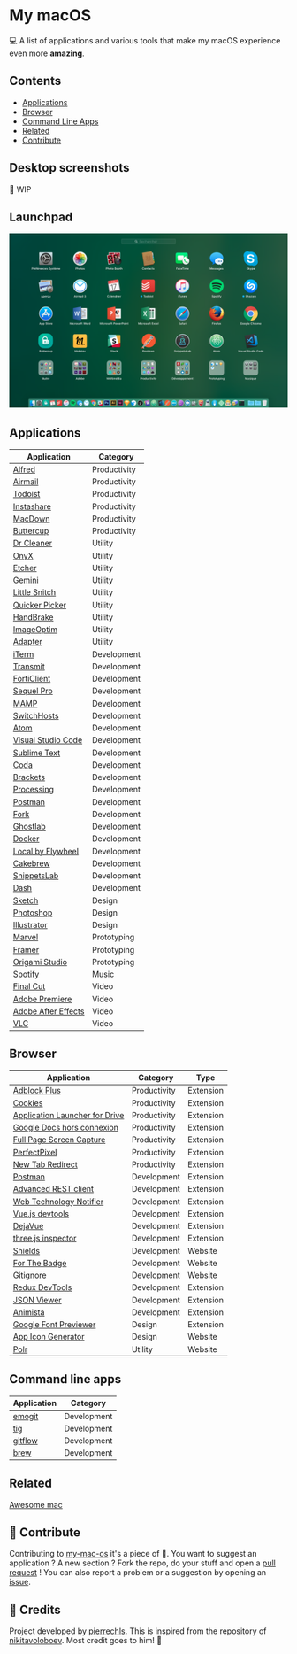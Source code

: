 # My macOS

<!--
![preview](https://raw.githubusercontent.com/pierrechls/my-mac-os/master/assets/preview.png)-->

💻 A list of applications and various tools that make my macOS experience even more **amazing**.

## Contents

- [Applications](#applications)
- [Browser](#browser)
- [Command Line Apps](#command-line-apps)
- [Related](#related)
- [Contribute](#contributing)

## Desktop screenshots

:construction: WIP

## Launchpad

![launchpad-screenshot](https://raw.githubusercontent.com/pierrechls/my-mac-os/master/assets/launchpad-screenshot.png)

## Applications

| Application | Category |
| ------ | ----------- |
| [Alfred](https://www.alfredapp.com/) | Productivity |
| [Airmail](http://airmailapp.com/) | Productivity |
| [Todoist](https://todoist.com/) | Productivity |
| [Instashare](http://instashareapp.com/) | Productivity |
| [MacDown](https://macdown.uranusjr.com/) | Productivity |
| [Buttercup](https://buttercup.pw/) | Productivity |
| [Dr Cleaner](https://www.drcleaner.com/dr-cleaner/) | Utility |
| [OnyX](https://www.titanium-software.fr/fr/onyx.html) | Utility |
| [Etcher](https://etcher.io/) | Utility |
| [Gemini](http://macpaw.com/gemini) | Utility |
| [Little Snitch](https://www.obdev.at/products/littlesnitch/index.html) | Utility |
| [Quicker Picker](https://itunes.apple.com/fr/app/quicker-picker/id1029214192?mt=12) | Utility |
| [HandBrake](https://handbrake.fr/) | Utility |
| [ImageOptim](https://imageoptim.com/mac) | Utility |
| [Adapter](https://macroplant.com/adapter) | Utility |
| [iTerm](https://www.iterm2.com/) | Development |
| [Transmit](https://www.panic.com/transmit/) | Development |
| [FortiClient](https://www.forticlient.com/) | Development |
| [Sequel Pro](http://www.sequelpro.com/) | Development |
| [MAMP](https://www.mamp.info/en/mamp-pro/) | Development |
| [SwitchHosts](https://github.com/oldj/SwitchHosts) | Development |
| [Atom](https://atom.io/) | Development |
| [Visual Studio Code](https://code.visualstudio.com/) | Development |
| [Sublime Text](https://www.sublimetext.com/) | Development |
| [Coda](https://panic.com/coda/) | Development |
| [Brackets](http://brackets.io/) | Development |
| [Processing](https://processing.org/) | Development |
| [Postman](https://www.getpostman.com/) | Development |
| [Fork](https://git-fork.com/) | Development |
| [Ghostlab](https://www.vanamco.com/ghostlab/) | Development |
| [Docker](https://docs.docker.com/docker-for-mac/) | Development |
| [Local by Flywheel](https://local.getflywheel.com/) | Development |
| [Cakebrew](https://www.cakebrew.com/) | Development |
| [SnippetsLab](https://www.renfei.org/snippets-lab/) | Development |
| [Dash](https://kapeli.com/dash) | Development |
| [Sketch](https://www.sketchapp.com/) | Design |
| [Photoshop](https://www.adobe.com/fr/products/photoshop.html) | Design |
| [Illustrator](https://www.adobe.com/fr/products/illustrator.html) | Design |
| [Marvel](https://marvelapp.com/) | Prototyping |
| [Framer](https://framer.com/) | Prototyping |
| [Origami Studio](https://origami.design/) | Prototyping |
| [Spotify](https://www.spotify.com/us/) | Music |
| [Final Cut](https://www.apple.com/fr/final-cut-pro/) | Video |
| [Adobe Premiere](https://www.adobe.com/fr/products/premiere.html) | Video |
| [Adobe After Effects](https://www.adobe.com/fr/products/aftereffects.html) | Video |
| [VLC](https://www.videolan.org/vlc/index.fr.html) | Video |

## Browser

| Application | Category | Type
| ------ | ----------- | ----------- |
| [Adblock Plus](https://chrome.google.com/webstore/detail/adblock-plus/cfhdojbkjhnklbpkdaibdccddilifddb) | Productivity | Extension
| [Cookies](https://chrome.google.com/webstore/detail/cookies/iphcomljdfghbkdcfndaijbokpgddeno) | Productivity | Extension
| [Application Launcher for Drive](https://chrome.google.com/webstore/detail/application-launcher-for/lmjegmlicamnimmfhcmpkclmigmmcbeh) | Productivity | Extension
| [Google Docs hors connexion](https://chrome.google.com/webstore/detail/google-docs-offline/ghbmnnjooekpmoecnnnilnnbdlolhkhi) | Productivity | Extension
| [Full Page Screen Capture](https://chrome.google.com/webstore/detail/full-page-screen-capture/fdpohaocaechififmbbbbbknoalclacl) | Productivity | Extension
| [PerfectPixel](https://chrome.google.com/webstore/detail/perfectpixel-by-welldonec/dkaagdgjmgdmbnecmcefdhjekcoceebi) | Productivity | Extension
| [New Tab Redirect](https://chrome.google.com/webstore/detail/new-tab-redirect/icpgjfneehieebagbmdbhnlpiopdcmna) | Productivity | Extension
| [Postman](https://chrome.google.com/webstore/detail/postman/fhbjgbiflinjbdggehcddcbncdddomopl) | Development | Extension
| [Advanced REST client](https://chrome.google.com/webstore/detail/advanced-rest-client/hgmloofddffdnphfgcellkdfbfbjeloo) | Development | Extension
| [Web Technology Notifier](https://chrome.google.com/webstore/detail/web-technology-notifier/fnpgnmindcbkjbpblcklealdhnogmlko) | Development | Extension
| [Vue.js devtools](https://chrome.google.com/webstore/detail/vuejs-devtools/nhdogjmejiglipccpnnnanhbledajbpd) | Development | Extension
| [DejaVue](https://chrome.google.com/webstore/detail/dejavue/jpigngmphmclcmikmcbcfplgnhlnefbp) | Development | Extension
| [three.js inspector](https://chrome.google.com/webstore/detail/threejs-inspector/dnhjfclbfhcbcdfpjaeacomhbdfjbebi) | Development | Extension
| [Shields](https://shields.io/) | Development | Website
| [For The Badge](https://forthebadge.com/) | Development | Website
| [Gitignore](https://www.gitignore.io/) | Development | Website
| [Redux DevTools](https://chrome.google.com/webstore/detail/redux-devtools/lmhkpmbekcpmknklioeibfkpmmfibljd) | Development | Extension
| [JSON Viewer](https://chrome.google.com/webstore/detail/json-viewer/gbmdgpbipfallnflgajpaliibnhdgobh) | Development | Extension
| [Animista](http://animista.net/) | Development | Extension
| [Google Font Previewer](https://chrome.google.com/webstore/detail/google-font-previewer-for/engndlnldodigdjamndkplafgmkkencc) | Design | Extension
| [App Icon Generator](https://appicon.co/) | Design | Website
| [Polr](https://p.dsi.sc/) | Utility | Website

## Command line apps

| Application | Category |
| ------ | ----------- |
| [emogit](https://github.com/pierrechls/emogit-cli) | Development |
| [tig](https://github.com/jonas/tig) | Development |
| [gitflow](https://github.com/nvie/gitflow) | Development |
| [brew](https://brew.sh/) | Development |

## Related

[Awesome mac](https://github.com/jaywcjlove/awesome-mac)

## :raised_hands: Contribute

Contributing to [my-mac-os](https://github.com/pierrechls/my-mac-os) it's a piece of :cake:. You want to suggest an application ? A new section ? Fork the repo, do your stuff and open a [pull request](https://github.com/pierrechls/my-mac-os/compare) ! You can also report a problem or a suggestion by opening an [issue](https://github.com/pierrechls/my-mac-os/new).

## :tada: Credits

Project developed by [pierrechls](https://github.com/pierrechls). This is inspired from the repository of [nikitavoloboev](https://github.com/nikitavoloboev/my-mac-os). Most credit goes to him! 👏
